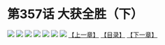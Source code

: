 # 第357话 大获全胜（下）
![](https://mhpic.xiaomingtaiji.net/comic/D/斗破苍穹拆分版/357话/1.jpg-zymk.middle.webp)
![](https://mhpic.xiaomingtaiji.net/comic/D/斗破苍穹拆分版/357话/2.jpg-zymk.middle.webp)
![](https://mhpic.xiaomingtaiji.net/comic/D/斗破苍穹拆分版/357话/3.jpg-zymk.middle.webp)
![](https://mhpic.xiaomingtaiji.net/comic/D/斗破苍穹拆分版/357话/4.jpg-zymk.middle.webp)
![](https://mhpic.xiaomingtaiji.net/comic/D/斗破苍穹拆分版/357话/5.jpg-zymk.middle.webp)
![](https://mhpic.xiaomingtaiji.net/comic/D/斗破苍穹拆分版/357话/6.jpg-zymk.middle.webp)
![](https://mhpic.xiaomingtaiji.net/comic/D/斗破苍穹拆分版/357话/7.jpg-zymk.middle.webp)
[【上一章】](./356.md)
[【目录】](./READMD.md)
[【下一章】](./358.md)
